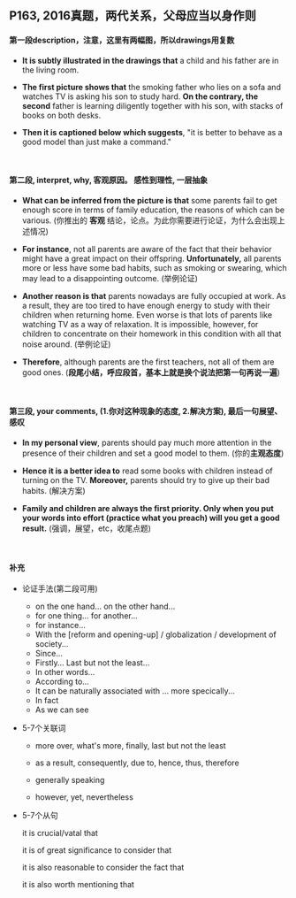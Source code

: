 ##	P163, 2016真题，两代关系，父母应当以身作则

####	第一段description，注意，这里有两幅图，所以drawings用复数

*	**It is subtly illustrated in the drawings that** a child and his father are in the living room.

*	**The first picture shows that** the smoking father who lies on a sofa and watches TV is asking his son to study hard. **On the contrary, the second** father is learning diligently together with his son, with stacks of books on both desks.

*	**Then it is captioned below which suggests**, "it is better to behave as a good model than just make a command."

<br/>

####	第二段, interpret, why, 客观原因。 感性到理性, 一层抽象

*	**What can be inferred from the picture is that** some parents fail to get enough score in terms of family education, the reasons of which can be various. (你推出的 **客观** 结论，论点。为此你需要进行论证，为什么会出现上述情况)

*	**For instance**, not all parents are aware of the fact that their behavior might have a great impact on their offspring. **Unfortunately,** all parents more or less have some bad habits, such as smoking or swearing, which may lead to a disappointing outcome. (举例论证)

*	**Another reason is that** parents nowadays are fully occupied at work. As a result, they are too tired to have enough energy to study with their children when returning home. Even worse is that lots of parents like watching TV as a way of relaxation. It is impossible, however, for children to concentrate on their homework in this condition with all that noise around. (举例论证)

*	**Therefore**, although parents are the first teachers, not all of them are good ones. (**段尾小结，呼应段首，基本上就是换个说法把第一句再说一遍**)

<br/>

####	第三段, your comments, (1.你对这种现象的态度, 2.解决方案), 最后一句展望、感叹

*	**In my personal view**, parents should pay much more attention in the presence of their children and set a good model to them. (你的**主观态度**)

*	**Hence it is a better idea to** read some books with children instead of turning on the TV. **Moreover,** parents should try to give up their bad habits. (解决方案)

*	**Family and children are always the first priority. Only when you put your words into effort (practice what you preach) will you get a good result.** (强调，展望，etc，收尾点题)

<br/>

####	补充

*	论证手法(第二段可用)

	*	on the one hand... on the other hand...
	*	for one thing... for another...
	*	for instance...
	*	With the [reform and opening-up] / globalization / development of society...
	*	Since...
	*	Firstly... Last but not the least...
	*	In other words...
	*	According to...
	*	It can be naturally associated with ... more specically...
	*	In fact
	*	As we can see

*	5-7个关联词

	*	more over, what's more, finally, last but not the least

	*	as a result, consequently, due to, hence, thus, therefore

	*	generally speaking

	*	however, yet, nevertheless

*	5-7个从句

	it is crucial/vatal that

	it is of great significance to consider that

	it is also reasonable to consider the fact that 

	it is also worth mentioning that
